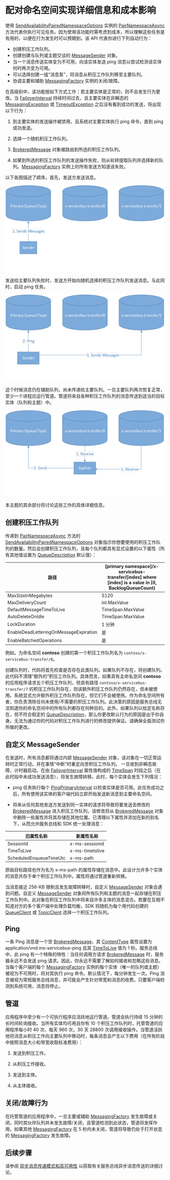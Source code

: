<properties 
   pageTitle="服务总线配对命名空间 | Microsoft Azure"
   description="配对命名空间实现的详细信息和成本"
   services="service-bus"
   documentationCenter="na"
   authors="sethmanheim"
   manager="timlt"
   editor="" />
<tags 
   ms.service="service-bus"
   ms.date="02/16/2017"
   wacn.date="03/20/2017" />

# 配对命名空间实现详细信息和成本影响

使用 [SendAvailabilityPairedNamespaceOptions][] 实例的 [PairNamespaceAsync][] 方法代表你执行可见任务。因为使用该功能时需考虑到成本，所以理解这些任务是有用的，以便在行为发生时可以预期到。该 API 代表你进行下列自动行为：

-   创建积压工作队列。
-   创建创建与队列或主题交谈的 [MessageSender][] 对象。
-   当一个消息传送实体变为不可用，向该实体发送 ping 消息以尝试检测该实体何时再次变为可用。
-   可以选择创建一组“消息泵”，将消息从积压工作队列移至主要队列。
-   协调主要和辅助 [MessagingFactory][] 实例的关闭/故障。

在高级别中，该功能按如下方式工作：若主要实体是正常的，则不会发生行为更改。当 [FailoverInterval][] 持续时间过去，且主要实体在非瞬态的 [MessagingException][] 或 [TimeoutException][] 之后没有看到成功的发送，将出现以下行为：

1.  到主要实体的发送操作被禁用，且系统对主要实体执行 ping 命令，直到 ping 成功发送。

2.  选择一个随机积压工作队列。

3.  [BrokeredMessage][] 对象被路由到所选的积压工作队列。

4.  如果到所选的积压工作队列的发送操作失败，则从轮转提取队列并选择新的队列。[MessagingFactory][] 实例上的所有发送方知道该失败。

以下各图描述了顺序。首先，发送方发送消息。

![成对命名空间][0]

发送给主要队列失败时，发送方开始向随机选择的积压工作队列发送消息。与此同时，启动 ping 任务。

![成对命名空间][1]

这个时候消息仍在辅助队列，尚未传递给主要队列。一旦主要队列再次恢复正常，至少一个进程应运行管道。管道将来自各种积压工作队列的消息传送到适当的目标实体（队列和主题）中。

![成对命名空间][2]

本主题的其余部分将讨论这些工作的具体详细信息。

## 创建积压工作队列

传递到 [PairNamespaceAsync][] 方法的 [SendAvailabilityPairedNamespaceOptions][] 对象指示你想要使用的积压工作队列的数量。然后会创建积压工作队列，且每个队列都具有显式设置的以下属性（所有其他值设置为 [QueueDescription][] 默认值）：

| 路径 | [primary namespace]/x-servicebus-transfer/[index] where [index] is a value in [0, BacklogQueueCount) |
|----------------------------------------|------------------------------------------------------------------------------------------------------|
| MaxSizeInMegabytes | 5120 |
| MaxDeliveryCount | int.MaxValue |
| DefaultMessageTimeToLive | TimeSpan.MaxValue |
| AutoDeleteOnIdle | TimeSpan.MaxValue |
| LockDuration | 1 分钟 |
| EnableDeadLetteringOnMessageExpiration | 是 |
| EnableBatchedOperations | 是 |

例如，为命名空间 **contoso** 创建的第一个积压工作队列名为 `contoso/x-servicebus-transfer/0`。

创建队列时，代码将首先检查是否存在此类队列。如果队列不存在，将创建队列。此代码不清理“额外的”积压工作队列。具体而言，如果具有主命名空间 **contoso** 的应用程序请求五个积压工作队列，但具有路径 `contoso/x-servicebus-transfer/7` 的积压工作队列存在，则该额外积压工作队列仍然存在，但未被使用。系统显式允许额外积压工作队列存在，但它们不会被使用。作为命名空间所有者，你负责清除任何未使用/不需要的积压工作队列。此决策的原因是服务总线无法知道你的命名空间中的所有队列都存在何种目的。此外，如果队列以给定名称存在，但不符合假定的 [QueueDescription][]，那么你更改默认行为的原因是出于你自身。无法为通过你的代码对积压工作队列进行的修改提供保证。请确保全面测试你所做的更改。

## 自定义 MessageSender

在发送时，所有消息都将通过内部 [MessageSender][] 对象，该对象在一切正常运转时正常行动，并在事情“中断”时重定向至积压工作队列。 一旦收到非瞬态故障，计时器启动。在由 [FailoverInterval][] 属性值构成的 [TimeSpan][] 时段之后（在此时段中未成功发送消息），将发生故障转移。此时，每个实体会发生下列情况：

- ping 任务执行每个 [PingPrimaryInterval][] 以检查实体是否可用。此任务成功之后，所有使用该实体的客户端代码立即开始发送新消息到主要命名空间。

- 将来从任何其他发送方发送到同一实体的请求将导致将要发送去修改的 [BrokeredMessage][] 进入积压工作队列。该修改将从 [BrokeredMessage][] 对象中删除一些属性并将其存储在其他位置。已清理以下属性并添加在新的别名下，从而允许服务总线和 SDK 统一处理消息：

| 旧属性名称 | 新属性名称 |
|-------------------------|-------------------|
| SessionId | x-ms-sessionid |
| TimeToLive | x-ms-timetolive |
| ScheduledEnqueueTimeUtc | x-ms-path |

原始目标路径也作为名为 x-ms-path 的属性存储在消息中。此设计允许多个实体的消息共存于单个积压工作队列中。属性将通过管道重新转换。

当消息接近 256-KB 限制且发生故障转移时，自定义 [MessageSender][] 对象会遇到问题。自定义 [MessageSender][] 对象将所有队列和主题的消息一起存储在积压工作队列中。此对象在积压工作队列中将来自许多主体的消息混合。若要在互相不知道对方的多个客户端中处理负载均衡，SDK 将随机为每个用代码创建的 [QueueClient][] 或 [TopicClient][] 选择一个积压工作队列。

## Ping

一条 Ping 消息是一个空 [BrokeredMessage][]，其 [ContentType][] 属性设置为 application/vnd.ms-servicebus-ping 且其 [TimeToLive][] 值为 1 秒。服务总线中，此 ping 有一个特殊的特性：当任何调用方请求 [BrokeredMessage][] 时，服务器永远不会发送 ping 请求。因此，你永远不需要了解如何接收和忽略这些消息。当每个客户端的每个 [MessagingFactory][] 实例的每个实体（唯一的队列或主题）被视为不可用时，将对其执行 ping 命令。默认情况下，每分钟发生一次。Ping 消息被视为常规服务总线消息，并可能会产生针对带宽和消息的收费。只要客户端检测到系统可用，消息将停止。

## 管道

应用程序中至少有一个可执行程序应活跃地运行管道。管道会执行持续 15 分钟的长时间轮询接收。当所有实体均可用且你有 10 个积压工作队列时，托管管道的应用程序每小时 40 次、每天 960 次，30 天 28800 次调用接收操作。当管道活跃地将消息从积压工作向主要队列中移动时，每条消息会产生以下费用（在所有阶段中按照消息大小和带宽收取标准费用）：

1.  发送到积压工作。

2.  从积压工作接收。

3.  发送到主体。

4.  从主体接收。

## 关闭/故障行为

在托管管道的应用程序中，一旦主要或辅助 [MessagingFactory][] 发生故障或关闭，同时其伙伴队列并未发生故障/关闭，且管道检测到此状态，管道将发挥作用。如果其他 [MessagingFactory][] 在 5 秒内未关闭，管道将导致仍处于打开状态的 [MessagingFactory][] 发生故障。

## 后续步骤

请参阅 [异步消息传递模式和高可用性] 以获取有关服务总线异步消息传送的详细讨论。

  [PairNamespaceAsync]: https://msdn.microsoft.com/zh-cn/library/azure/microsoft.servicebus.messaging.messagingfactory.pairnamespaceasync.aspx
  [SendAvailabilityPairedNamespaceOptions]: https://msdn.microsoft.com/zh-cn/library/azure/microsoft.servicebus.messaging.sendavailabilitypairednamespaceoptions.aspx
  [MessageSender]: https://msdn.microsoft.com/zh-cn/library/azure/microsoft.servicebus.messaging.messagesender.aspx
  [MessagingFactory]: https://msdn.microsoft.com/zh-cn/library/azure/microsoft.servicebus.messaging.messagingfactory.aspx
  [FailoverInterval]: https://msdn.microsoft.com/zh-cn/library/azure/microsoft.servicebus.messaging.pairednamespaceoptions.failoverinterval.aspx
  [MessagingException]: https://msdn.microsoft.com/zh-cn/library/azure/microsoft.servicebus.messaging.messagingexception.aspx
  [TimeoutException]: https://msdn.microsoft.com/zh-cn/library/azure/system.timeoutexception.aspx
  [BrokeredMessage]: https://msdn.microsoft.com/zh-cn/library/azure/microsoft.servicebus.messaging.brokeredmessage.aspx
  [QueueDescription]: https://msdn.microsoft.com/zh-cn/library/azure/microsoft.servicebus.messaging.queuedescription.aspx
  [TimeSpan]: https://msdn.microsoft.com/zh-cn/library/azure/system.timespan.aspx
  [PingPrimaryInterval]: https://msdn.microsoft.com/zh-cn/library/azure/microsoft.servicebus.messaging.sendavailabilitypairednamespaceoptions.pingprimaryinterval.aspx
  [QueueClient]: https://msdn.microsoft.com/zh-cn/library/azure/microsoft.servicebus.messaging.queueclient.aspx
  [TopicClient]: https://msdn.microsoft.com/zh-cn/library/azure/microsoft.servicebus.messaging.topicclient.aspx
  [ContentType]: https://msdn.microsoft.com/zh-cn/library/azure/microsoft.servicebus.messaging.brokeredmessage.contenttype.aspx
  [TimeToLive]: https://msdn.microsoft.com/zh-cn/library/azure/microsoft.servicebus.messaging.brokeredmessage.timetolive.aspx
  [异步消息传递模式和高可用性]: /documentation/articles/service-bus-async-messaging/
  [0]: ./media/service-bus-paired-namespaces/IC673405.png
  [1]: ./media/service-bus-paired-namespaces/IC673406.png
  [2]: ./media/service-bus-paired-namespaces/IC673407.png

<!---HONumber=Mooncake_Quality_Review_0104_2017-->